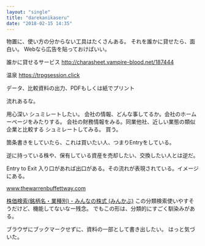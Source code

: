 ```yaml
---
layout: "single"
title: "darekanikaseru"
date: "2018-02-15 14:35"
---
```

物置に、使い方の分からない工具はたくさんある。
それを誰かに貸せたら、面白い。
Webなら広告を貼っておけばいい。


誰かに貸せるサービス
http://charasheet.vampire-blood.net/187444

温泉
https://trpgsession.click

データ、比較資料の出力、PDFもしくは紙でプリント

流れあるな。

用心深い
シュミレートしたい。
会社の情報、どんな事してるか。会社のホームーページをみたりする。
会社の財務情報をみる。同業他社、近しい業態の類似企業と比較する
シュミレートしてみる。
買う。

箇条書きをしていたら、これは買いたい人、つまりEntryをしている。

逆に持っている株や、保有している資産を売却したい、交換したい人とは逆だ。

Entry to Exit
入り口があれば出口がある。その流れが表現されている。イメージにある。

www.thewarrenbuffettway.com

[株価検索(銘柄名・業種別) - みんなの株式 (みんかぶ)](https://minkabu.jp/stock/)
この分類検索使いやすそうだけど、機能してないなー残念。
でもこの形は、分類的にすごく馴染みがある。

ブラウザにブックマークせずに、資料の一部として書き出したい。
はっと気づいた。
